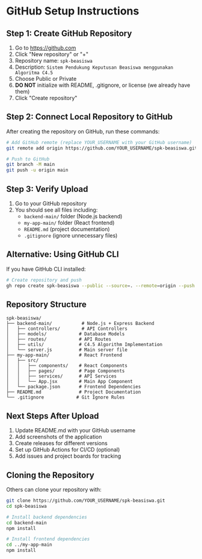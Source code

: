 # GitHub Setup Instructions

## Step 1: Create GitHub Repository
1. Go to https://github.com
2. Click "New repository" or "+"
3. Repository name: `spk-beasiswa`
4. Description: `Sistem Pendukung Keputusan Beasiswa menggunakan Algoritma C4.5`
5. Choose Public or Private
6. **DO NOT** initialize with README, .gitignore, or license (we already have them)
7. Click "Create repository"

## Step 2: Connect Local Repository to GitHub
After creating the repository on GitHub, run these commands:

```bash
# Add GitHub remote (replace YOUR_USERNAME with your GitHub username)
git remote add origin https://github.com/YOUR_USERNAME/spk-beasiswa.git

# Push to GitHub
git branch -M main
git push -u origin main
```

## Step 3: Verify Upload
1. Go to your GitHub repository
2. You should see all files including:
   - `backend-main/` folder (Node.js backend)
   - `my-app-main/` folder (React frontend)
   - `README.md` (project documentation)
   - `.gitignore` (ignore unnecessary files)

## Alternative: Using GitHub CLI
If you have GitHub CLI installed:

```bash
# Create repository and push
gh repo create spk-beasiswa --public --source=. --remote=origin --push
```

## Repository Structure
```
spk-beasiswa/
├── backend-main/           # Node.js + Express Backend
│   ├── controllers/        # API Controllers
│   ├── models/            # Database Models
│   ├── routes/            # API Routes
│   ├── utils/             # C4.5 Algorithm Implementation
│   └── server.js          # Main server file
├── my-app-main/           # React Frontend
│   ├── src/
│   │   ├── components/    # React Components
│   │   ├── pages/         # Page Components
│   │   ├── services/      # API Services
│   │   └── App.jsx        # Main App Component
│   └── package.json       # Frontend Dependencies
├── README.md              # Project Documentation
└── .gitignore            # Git Ignore Rules
```

## Next Steps After Upload
1. Update README.md with your GitHub username
2. Add screenshots of the application
3. Create releases for different versions
4. Set up GitHub Actions for CI/CD (optional)
5. Add issues and project boards for tracking

## Cloning the Repository
Others can clone your repository with:
```bash
git clone https://github.com/YOUR_USERNAME/spk-beasiswa.git
cd spk-beasiswa

# Install backend dependencies
cd backend-main
npm install

# Install frontend dependencies
cd ../my-app-main
npm install
```